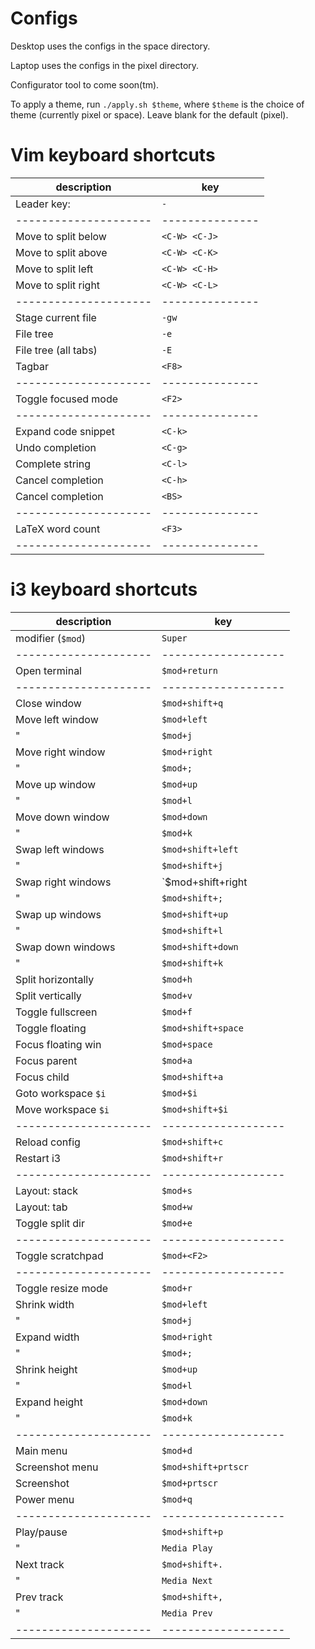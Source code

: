 Configs
=======

Desktop uses the configs in the space directory.

Laptop uses the configs in the pixel directory.

Configurator tool to come soon(tm).

To apply a theme, run `./apply.sh $theme`, where `$theme` is the choice of theme
(currently pixel or space). Leave blank for the default (pixel).

# Vim keyboard shortcuts

| description         | key           |
|---------------------|---------------|
| Leader key:         | `-`           |
|---------------------|---------------|
| Move to split below | `<C-W> <C-J>` |
| Move to split above | `<C-W> <C-K>` |
| Move to split left  | `<C-W> <C-H>` |
| Move to split right | `<C-W> <C-L>` |
|---------------------|---------------|
| Stage current file  | `-gw`         |
| File tree           | `-e`          |
| File tree (all tabs)| `-E`          |
| Tagbar              | `<F8>`        |
|---------------------|---------------|
| Toggle focused mode | `<F2>`        |
|---------------------|---------------|
| Expand code snippet | `<C-k>`       |
| Undo completion     | `<C-g>`       |
| Complete string     | `<C-l>`       |
| Cancel completion   | `<C-h>`       |
| Cancel completion   | `<BS>`        |
|---------------------|---------------|
| LaTeX word count    | `<F3>`        |
|---------------------|---------------|

# i3 keyboard shortcuts

| description         | key               |
|---------------------|-------------------|
| modifier (`$mod`)   | `Super`           |
|---------------------|-------------------|
| Open terminal       | `$mod+return`     |
|---------------------|-------------------|
| Close window        | `$mod+shift+q`    |
| Move left window    | `$mod+left`       |
| "                   | `$mod+j`          |
| Move right window   | `$mod+right`      |
| "                   | `$mod+;`          |
| Move up window      | `$mod+up`         |
| "                   | `$mod+l`          |
| Move down window    | `$mod+down`       |
| "                   | `$mod+k`          |
| Swap left windows   | `$mod+shift+left` |
| "                   | `$mod+shift+j`    |
| Swap right windows  | `$mod+shift+right |
| "                   | `$mod+shift+;`    |
| Swap up windows     | `$mod+shift+up`   |
| "                   | `$mod+shift+l`    |
| Swap down windows   | `$mod+shift+down` |
| "                   | `$mod+shift+k`    |
| Split horizontally  | `$mod+h`          |
| Split vertically    | `$mod+v`          |
| Toggle fullscreen   | `$mod+f`          |
| Toggle floating     | `$mod+shift+space`|
| Focus floating win  | `$mod+space`      |
| Focus parent        | `$mod+a`          |
| Focus child         | `$mod+shift+a`    |
| Goto workspace `$i` | `$mod+$i`         |
| Move workspace `$i` | `$mod+shift+$i`   |
|---------------------|-------------------|
| Reload config       | `$mod+shift+c`    |
| Restart i3          | `$mod+shift+r`    |
|---------------------|-------------------|
| Layout: stack       | `$mod+s`          |
| Layout: tab         | `$mod+w`          |
| Toggle split dir    | `$mod+e`          |
|---------------------|-------------------|
| Toggle scratchpad   | `$mod+<F2>`       |
|---------------------|-------------------|
| Toggle resize mode  | `$mod+r`          |
| Shrink width        | `$mod+left`       |
| "                   | `$mod+j`          |
| Expand width        | `$mod+right`      |
| "                   | `$mod+;`          |
| Shrink height       | `$mod+up  `       |
| "                   | `$mod+l`          |
| Expand height       | `$mod+down`       |
| "                   | `$mod+k`          |
|---------------------|-------------------|
| Main menu           | `$mod+d`          |
| Screenshot menu     | `$mod+shift+prtscr`|
| Screenshot          | `$mod+prtscr`     |
| Power menu          | `$mod+q`          |
|---------------------|-------------------|
| Play/pause          | `$mod+shift+p`    |
| "                   | `Media Play`      |
| Next track          | `$mod+shift+.`    |
| "                   | `Media Next`      |
| Prev track          | `$mod+shift+,`    |
| "                   | `Media Prev`      |
|---------------------|-------------------|
